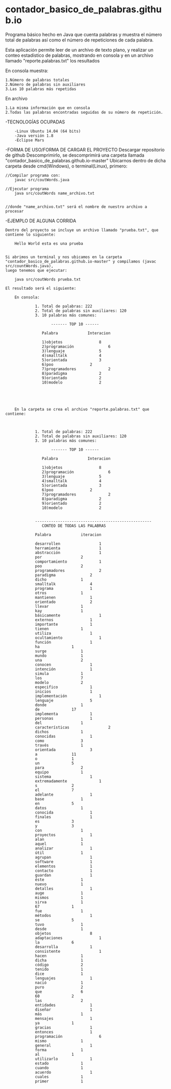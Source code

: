 # contador_basico_de_palabras.github.io
Programa básico hecho en Java que cuenta palabras y muestra el número total de palabras así como el número de repeticiones de cada palabra.

Esta aplicación permite leer de un archivo de texto plano, y realizar un conteo estadístico de palabras,
mostrando en consola y en un archivo llamado "reporte.palabras.txt" los resultados

En consola muestra:

    1.Número de palabras totales
    2.Número de palabras sin auxiliares
    3.Las 10 palabras más repetidas

	
En archivo

    1.La misma información que en consola
    2.Todas las palabras encontradas seguidas de su número de repetición.	


-TECNOLOGÍAS OCUPADAS

    	-Linux Ubuntu 14.04 (64 bits)
    	-Java versión 1.8
    	-Eclipse Mars

-FORMA DE USO/FORMA DE CARGAR EL PROYECTO
	Descargar repositorio de github
	Descomprimirlo, se descomprimirá una carpeta llamada "contador_basico_de_palabras.github.io-master"
	Ubicarnos dentro de dicha carpeta desde cmd(Windows), o terminal(Linux), primero:

	//Compilar programa con:
		javac src/coutWords.java
	
	//Ejecutar programa
		java src/coutWords name_archivo.txt


	//donde "name_archivo.txt" será el nombre de nuestro archivo a procesar


-EJEMPLO DE ALGUNA CORRIDA
	
	Dentro del proyecto se incluye un archivo llamado "prueba.txt", que
	contiene lo siguiente:
		
		Hello World esta es una prueba
	

	Si abrimos un terminal y nos ubicamos en la carpeta "contador_basico_de_palabras.github.io-master" y compilamos (javac src/countWords.java),
	luego tenemos que ejecutar:
	
		java src/coutWords prueba.txt
	
	El resultado será el siguiente:

		En consola:

				 1. Total de palabras: 222
				 2. Total de palabras sin auxiliares: 120
				 3. 10 palabras más comunes: 

						------- TOP 10 ------

					Palabra				Interacion

					1)objetos				 8
					2)programación				 6
					3)lenguaje				 5
					4)smalltalk				 4
					5)orientada				 3
					6)poo				 2
					7)programadores				 2
					8)paradigma				 2
					9)orientado				 2
					10)modelo				 2





		En la carpeta se crea el archivo "reporte.palabras.txt" que contiene:
			
		
				 
				 1. Total de palabras: 222
				 2. Total de palabras sin auxiliares: 120
				 3. 10 palabras más comunes: 

						------- TOP 10 ------

					Palabra				Interacion

					1)objetos				 8
					2)programación				 6
					3)lenguaje				 5
					4)smalltalk				 4
					5)orientada				 3
					6)poo				 2
					7)programadores				 2
					8)paradigma				 2
					9)orientado				 2
					10)modelo				 2


				 ---------------------------------------------------
					CONTEO DE TODAS LAS PALABRAS

				 Palabra			 iteracion

				 desarrollen				 1
				 herramienta				 1
				 abstracción				 1
				 por				 2
				 comportamiento				 1
				 poo				 2
				 programadores				 2
				 paradigma				 2
				 dicho				 1
				 smalltalk				 4
				 programa				 1
				 otros				 1
				 mantienen				 1
				 orientado				 2
				 llevar				 1
				 kay				 1
				 básicamente				 1
				 externos				 1
				 importante				 1
				 tienen				 1
				 utiliza				 1
				 ocultamiento				 1
				 función				 1
				 ha				 1
				 surge				 1
				 mundo				 1
				 una				 2
				 conocen				 1
				 intención				 1
				 simula				 1
				 los				 7
				 modelo				 2
				 especifico				 1
				 inicios				 1
				 implementación				 1
				 lenguaje				 5
				 donde				 1
				 de				 17
				 implementa				 1
				 personas				 1
				 del				 1
				 características				 2
				 dichos				 1
				 conocidas				 1
				 como				 3
				 través				 1
				 orientada				 3
				 a				 11
				 o				 1
				 un				 5
				 para				 2
				 equipo				 1
				 sistema				 1
				 extremadamente				 1
				 s				 2
				 el				 7
				 adelante				 1
				 base				 1
				 en				 5
				 datos				 1
				 conocida				 1
				 finales				 1
				 es				 3
				 y				 3
				 con				 1
				 proyectos				 1
				 alan				 1
				 aquel				 1
				 analizar				 1
				 útil				 1
				 agrupan				 1
				 software				 1
				 elementos				 1
				 contacto				 1
				 guardan				 1
				 éste				 1
				 nuevo				 1
				 detalles				 1
				 auge				 1
				 mismos				 1
				 sirva				 1
				 67				 1
				 fue				 1
				 métodos				 1
				 se				 5
				 tuvo				 1
				 desde				 1
				 objetos				 8
				 adaptaciones				 1
				 la				 6
				 desarrolla				 1
				 consistente				 1
				 hacen				 1
				 dicha				 1
				 código				 2
				 tenido				 1
				 dice				 1
				 lenguajes				 1
				 nació				 1
				 puro				 2
				 que				 6
				 60				 2
				 las				 2
				 entidades				 1
				 diseñar				 1
				 más				 1
				 mensajes				 1
				 ya				 1
				 gracias				 1
				 entonces				 1
				 programación				 6
				 mismo				 1
				 general				 1
				 forma				 1
				 al				 1
				 utilizarlo				 1
				 estado				 1
				 cuando				 1
				 acuerdo				 1
				 cuales				 1
				 primer				 1


	












